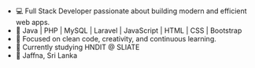 - 💻 Full Stack Developer passionate about building modern and efficient web apps.
- 🔹 Java | PHP | MySQL | Laravel | JavaScript | HTML | CSS | Bootstrap
- 🚀 Focused on clean code, creativity, and continuous learning.
- 🌱 Currently studying HNDIT @ SLIATE
- 📍 Jaffna, Sri Lanka
